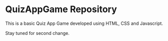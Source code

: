 # QuizAppGame Repository
This is a basic Quiz App Game developed using HTML, CSS and Javascript.

Stay tuned for second change.